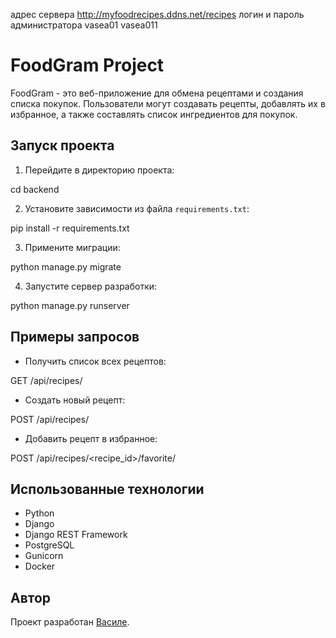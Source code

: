 адрес сервера http://myfoodrecipes.ddns.net/recipes
логин и пароль администратора vasea01 vasea011
# FoodGram Project

FoodGram - это веб-приложение для обмена рецептами и создания списка покупок. Пользователи могут создавать рецепты, добавлять их в избранное, а также составлять список ингредиентов для покупок.

## Запуск проекта

1. Перейдите в директорию проекта:

cd backend

2. Установите зависимости из файла `requirements.txt`:

pip install -r requirements.txt

3. Примените миграции:

python manage.py migrate

4. Запустите сервер разработки:

python manage.py runserver

## Примеры запросов

- Получить список всех рецептов:

GET /api/recipes/

- Создать новый рецепт:

POST /api/recipes/

- Добавить рецепт в избранное:

POST /api/recipes/<recipe_id>/favorite/

## Использованные технологии

- Python
- Django
- Django REST Framework
- PostgreSQL
- Gunicorn
- Docker

## Автор

Проект разработан [Василе](https://github.com/EVA666999).
